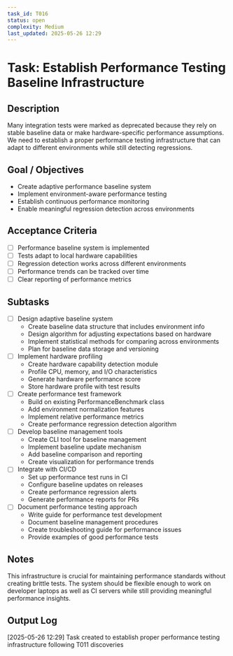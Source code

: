 ```yaml
---
task_id: T016
status: open
complexity: Medium
last_updated: 2025-05-26 12:29
---
```


# Task: Establish Performance Testing Baseline Infrastructure

## Description
Many integration tests were marked as deprecated because they rely on stable baseline data or make hardware-specific performance assumptions. We need to establish a proper performance testing infrastructure that can adapt to different environments while still detecting regressions.

## Goal / Objectives
- Create adaptive performance baseline system
- Implement environment-aware performance testing
- Establish continuous performance monitoring
- Enable meaningful regression detection across environments

## Acceptance Criteria
- [ ] Performance baseline system is implemented
- [ ] Tests adapt to local hardware capabilities
- [ ] Regression detection works across different environments
- [ ] Performance trends can be tracked over time
- [ ] Clear reporting of performance metrics

## Subtasks
- [ ] Design adaptive baseline system
  - Create baseline data structure that includes environment info
  - Design algorithm for adjusting expectations based on hardware
  - Implement statistical methods for comparing across environments
  - Plan for baseline data storage and versioning
- [ ] Implement hardware profiling
  - Create hardware capability detection module
  - Profile CPU, memory, and I/O characteristics
  - Generate hardware performance score
  - Store hardware profile with test results
- [ ] Create performance test framework
  - Build on existing PerformanceBenchmark class
  - Add environment normalization features
  - Implement relative performance metrics
  - Create performance regression detection algorithm
- [ ] Develop baseline management tools
  - Create CLI tool for baseline management
  - Implement baseline update mechanism
  - Add baseline comparison and reporting
  - Create visualization for performance trends
- [ ] Integrate with CI/CD
  - Set up performance test runs in CI
  - Configure baseline updates on releases
  - Create performance regression alerts
  - Generate performance reports for PRs
- [ ] Document performance testing approach
  - Write guide for performance test development
  - Document baseline management procedures
  - Create troubleshooting guide for performance issues
  - Provide examples of good performance tests

## Notes
This infrastructure is crucial for maintaining performance standards without creating brittle tests. The system should be flexible enough to work on developer laptops as well as CI servers while still providing meaningful performance insights.

## Output Log
[2025-05-26 12:29] Task created to establish proper performance testing infrastructure following T011 discoveries